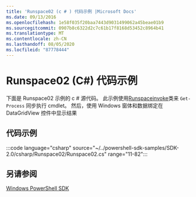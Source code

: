 ```yaml
---
title: 'Runspace02 (c # ) 代码示例 |Microsoft Docs'
ms.date: 09/13/2016
ms.openlocfilehash: 1e58f035f20baa7443d9031499062a45beae01b9
ms.sourcegitcommit: 0907b8c6322d2c7c61b17f8168d53452c8964b41
ms.translationtype: MT
ms.contentlocale: zh-CN
ms.lasthandoff: 08/05/2020
ms.locfileid: "87778444"
---
```

# <a name="runspace02-c-code-sample"></a>Runspace02 (C#) 代码示例

下面是 Runspace02 示例的 c # 源代码。 此示例使用[Runspaceinvoke](/dotnet/api/System.Management.Automation.RunspaceInvoke)类来 `Get-Process` 同步执行 cmdlet。 然后，使用 Windows 窗体和数据绑定在 DataGridView 控件中显示结果

## <a name="code-sample"></a>代码示例

:::code language="csharp" source="~/../powershell-sdk-samples/SDK-2.0/csharp/Runspace02/Runspace02.cs" range="11-82":::

## <a name="see-also"></a>另请参阅

[Windows PowerShell SDK](../windows-powershell-reference.md)
